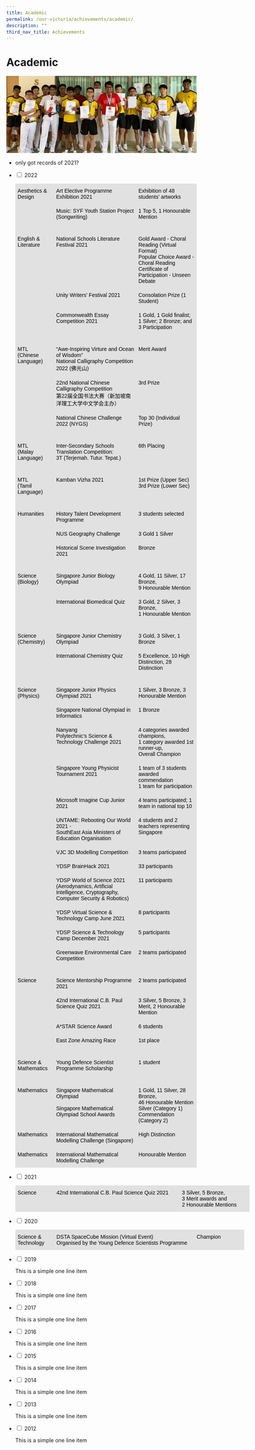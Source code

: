 ```yaml
---
title: Academic
permalink: /our-victoria/achievements/academic/
description: ""
third_nav_title: Achievements
---
```

# **Academic**
![](/images/ach_academic-2020.jpg)


- only got records of 2021?


<ul class="jekyllcodex_accordion">
  <li>
    <input type="checkbox" id="accordion1">
    <label for="accordion1">2022</label>
    <div>
      <p><table style="border-collapse:collapse;border-spacing:0" class="tg"><thead><tr><th style="background-color:#E1E1E1;border-color:#e1e1e1;border-style:solid;border-width:1px;color:#000000;font-family:Arial, sans-serif;font-size:14px;font-weight:normal;overflow:hidden;padding:10px 5px;text-align:left;vertical-align:top;word-break:normal">Aesthetics &amp;<br>Design</th><th style="background-color:#E1E1E1;border-color:#e1e1e1;border-style:solid;border-width:1px;color:#000000;font-family:Arial, sans-serif;font-size:14px;font-weight:normal;overflow:hidden;padding:10px 5px;text-align:left;vertical-align:top;word-break:normal">Art Elective Programme Exhibition 2021</th><th style="background-color:#E1E1E1;border-color:#e1e1e1;border-style:solid;border-width:1px;color:#000000;font-family:Arial, sans-serif;font-size:14px;font-weight:normal;overflow:hidden;padding:10px 5px;text-align:left;vertical-align:top;word-break:normal">Exhibition of 48 students’ artworks</th></tr></thead><tbody><tr><td style="background-color:#E1E1E1;border-color:#e1e1e1;border-style:solid;border-width:1px;color:#000000;font-family:Arial, sans-serif;font-size:14px;overflow:hidden;padding:10px 5px;text-align:left;vertical-align:top;word-break:normal"></td><td style="background-color:#E1E1E1;border-color:#e1e1e1;border-style:solid;border-width:1px;color:#000000;font-family:Arial, sans-serif;font-size:14px;overflow:hidden;padding:10px 5px;text-align:left;vertical-align:top;word-break:normal">Music: SYF Youth Station Project (Songwriting)</td><td style="background-color:#E1E1E1;border-color:#e1e1e1;border-style:solid;border-width:1px;color:#000000;font-family:Arial, sans-serif;font-size:14px;overflow:hidden;padding:10px 5px;text-align:left;vertical-align:top;word-break:normal">1 Top 5, 1 Honourable Mention</td></tr><tr><td style="background-color:#E1E1E1;border-color:#e1e1e1;border-style:solid;border-width:1px;color:#000000;font-family:Arial, sans-serif;font-size:14px;overflow:hidden;padding:10px 5px;text-align:left;vertical-align:top;word-break:normal"></td><td style="background-color:#E1E1E1;border-color:#e1e1e1;border-style:solid;border-width:1px;color:#000000;font-family:Arial, sans-serif;font-size:14px;overflow:hidden;padding:10px 5px;text-align:left;vertical-align:top;word-break:normal"></td><td style="background-color:#E1E1E1;border-color:#e1e1e1;border-style:solid;border-width:1px;color:#000000;font-family:Arial, sans-serif;font-size:14px;overflow:hidden;padding:10px 5px;text-align:left;vertical-align:top;word-break:normal"></td></tr><tr><td style="background-color:#E1E1E1;border-color:#e1e1e1;border-style:solid;border-width:1px;color:#000000;font-family:Arial, sans-serif;font-size:14px;overflow:hidden;padding:10px 5px;text-align:left;vertical-align:top;word-break:normal">English &amp;<br>Literature</td><td style="background-color:#E1E1E1;border-color:#e1e1e1;border-style:solid;border-width:1px;color:#000000;font-family:Arial, sans-serif;font-size:14px;overflow:hidden;padding:10px 5px;text-align:left;vertical-align:top;word-break:normal">National Schools Literature Festival 2021</td><td style="background-color:#E1E1E1;border-color:#e1e1e1;border-style:solid;border-width:1px;color:#000000;font-family:Arial, sans-serif;font-size:14px;overflow:hidden;padding:10px 5px;text-align:left;vertical-align:top;word-break:normal">Gold Award - Choral Reading (Virtual Format)<br>Popular Choice Award - Choral Reading<br>Certificate of Participation - Unseen Debate</td></tr><tr><td style="background-color:#E1E1E1;border-color:#e1e1e1;border-style:solid;border-width:1px;color:#000000;font-family:Arial, sans-serif;font-size:14px;overflow:hidden;padding:10px 5px;text-align:left;vertical-align:top;word-break:normal"></td><td style="background-color:#E1E1E1;border-color:#e1e1e1;border-style:solid;border-width:1px;color:#000000;font-family:Arial, sans-serif;font-size:14px;overflow:hidden;padding:10px 5px;text-align:left;vertical-align:top;word-break:normal">Unity Writers’ Festival 2021</td><td style="background-color:#E1E1E1;border-color:#e1e1e1;border-style:solid;border-width:1px;color:#000000;font-family:Arial, sans-serif;font-size:14px;overflow:hidden;padding:10px 5px;text-align:left;vertical-align:top;word-break:normal">Consolation Prize (1 Student)</td></tr><tr><td style="background-color:#E1E1E1;border-color:#e1e1e1;border-style:solid;border-width:1px;color:#000000;font-family:Arial, sans-serif;font-size:14px;overflow:hidden;padding:10px 5px;text-align:left;vertical-align:top;word-break:normal"></td><td style="background-color:#E1E1E1;border-color:#e1e1e1;border-style:solid;border-width:1px;color:#000000;font-family:Arial, sans-serif;font-size:14px;overflow:hidden;padding:10px 5px;text-align:left;vertical-align:top;word-break:normal">Commonwealth Essay Competition 2021</td><td style="background-color:#E1E1E1;border-color:#e1e1e1;border-style:solid;border-width:1px;color:#000000;font-family:Arial, sans-serif;font-size:14px;overflow:hidden;padding:10px 5px;text-align:left;vertical-align:top;word-break:normal">1 Gold, 1 Gold finalist;<br>1 Silver; 2 Bronze; and 3 Participation</td></tr><tr><td style="background-color:#E1E1E1;border-color:#e1e1e1;border-style:solid;border-width:1px;color:#000000;font-family:Arial, sans-serif;font-size:14px;overflow:hidden;padding:10px 5px;text-align:left;vertical-align:top;word-break:normal"></td><td style="background-color:#E1E1E1;border-color:#e1e1e1;border-style:solid;border-width:1px;color:#000000;font-family:Arial, sans-serif;font-size:14px;overflow:hidden;padding:10px 5px;text-align:left;vertical-align:top;word-break:normal"></td><td style="background-color:#E1E1E1;border-color:#e1e1e1;border-style:solid;border-width:1px;color:#000000;font-family:Arial, sans-serif;font-size:14px;overflow:hidden;padding:10px 5px;text-align:left;vertical-align:top;word-break:normal"></td></tr><tr><td style="background-color:#E1E1E1;border-color:#e1e1e1;border-style:solid;border-width:1px;color:#000000;font-family:Arial, sans-serif;font-size:14px;overflow:hidden;padding:10px 5px;text-align:left;vertical-align:top;word-break:normal">MTL<br>(Chinese Language)</td><td style="background-color:#E1E1E1;border-color:#e1e1e1;border-style:solid;border-width:1px;color:#000000;font-family:Arial, sans-serif;font-size:14px;overflow:hidden;padding:10px 5px;text-align:left;vertical-align:top;word-break:normal">“Awe-Inspiring Virture and Ocean of Wisdom”<br>National Calligraphy Competition 2022 (佛光山)</td><td style="background-color:#E1E1E1;border-color:#e1e1e1;border-style:solid;border-width:1px;color:#000000;font-family:Arial, sans-serif;font-size:14px;overflow:hidden;padding:10px 5px;text-align:left;vertical-align:top;word-break:normal">Merit Award</td></tr><tr><td style="background-color:#E1E1E1;border-color:#e1e1e1;border-style:solid;border-width:1px;color:#000000;font-family:Arial, sans-serif;font-size:14px;overflow:hidden;padding:10px 5px;text-align:left;vertical-align:top;word-break:normal"></td><td style="background-color:#E1E1E1;border-color:#e1e1e1;border-style:solid;border-width:1px;color:#000000;font-family:Arial, sans-serif;font-size:14px;overflow:hidden;padding:10px 5px;text-align:left;vertical-align:top;word-break:normal">22nd National Chinese Calligraphy Competition<br>第22届全国书法大赛（新加坡南洋理工大学中文学会主办）</td><td style="background-color:#E1E1E1;border-color:#e1e1e1;border-style:solid;border-width:1px;color:#000000;font-family:Arial, sans-serif;font-size:14px;overflow:hidden;padding:10px 5px;text-align:left;vertical-align:top;word-break:normal">3rd Prize</td></tr><tr><td style="background-color:#E1E1E1;border-color:#e1e1e1;border-style:solid;border-width:1px;color:#000000;font-family:Arial, sans-serif;font-size:14px;overflow:hidden;padding:10px 5px;text-align:left;vertical-align:top;word-break:normal"></td><td style="background-color:#E1E1E1;border-color:#e1e1e1;border-style:solid;border-width:1px;color:#000000;font-family:Arial, sans-serif;font-size:14px;overflow:hidden;padding:10px 5px;text-align:left;vertical-align:top;word-break:normal">National Chinese Challenge 2022 (NYGS)</td><td style="background-color:#E1E1E1;border-color:#e1e1e1;border-style:solid;border-width:1px;color:#000000;font-family:Arial, sans-serif;font-size:14px;overflow:hidden;padding:10px 5px;text-align:left;vertical-align:top;word-break:normal">Top 30 (Individual Prize)</td></tr><tr><td style="background-color:#E1E1E1;border-color:#e1e1e1;border-style:solid;border-width:1px;color:#000000;font-family:Arial, sans-serif;font-size:14px;overflow:hidden;padding:10px 5px;text-align:left;vertical-align:top;word-break:normal"></td><td style="background-color:#E1E1E1;border-color:#e1e1e1;border-style:solid;border-width:1px;color:#000000;font-family:Arial, sans-serif;font-size:14px;overflow:hidden;padding:10px 5px;text-align:left;vertical-align:top;word-break:normal"></td><td style="background-color:#E1E1E1;border-color:#e1e1e1;border-style:solid;border-width:1px;color:#000000;font-family:Arial, sans-serif;font-size:14px;overflow:hidden;padding:10px 5px;text-align:left;vertical-align:top;word-break:normal"></td></tr><tr><td style="background-color:#E1E1E1;border-color:#e1e1e1;border-style:solid;border-width:1px;color:#000000;font-family:Arial, sans-serif;font-size:14px;overflow:hidden;padding:10px 5px;text-align:left;vertical-align:top;word-break:normal">MTL<br>(Malay Language)</td><td style="background-color:#E1E1E1;border-color:#e1e1e1;border-style:solid;border-width:1px;color:#000000;font-family:Arial, sans-serif;font-size:14px;overflow:hidden;padding:10px 5px;text-align:left;vertical-align:top;word-break:normal">Inter-Secondary Schools Translation Competition:<br>3T (Terjemah. Tutur. Tepat.)</td><td style="background-color:#E1E1E1;border-color:#e1e1e1;border-style:solid;border-width:1px;color:#000000;font-family:Arial, sans-serif;font-size:14px;overflow:hidden;padding:10px 5px;text-align:left;vertical-align:top;word-break:normal">6th Placing</td></tr><tr><td style="background-color:#E1E1E1;border-color:#e1e1e1;border-style:solid;border-width:1px;color:#000000;font-family:Arial, sans-serif;font-size:14px;overflow:hidden;padding:10px 5px;text-align:left;vertical-align:top;word-break:normal"></td><td style="background-color:#E1E1E1;border-color:#e1e1e1;border-style:solid;border-width:1px;color:#000000;font-family:Arial, sans-serif;font-size:14px;overflow:hidden;padding:10px 5px;text-align:left;vertical-align:top;word-break:normal"></td><td style="background-color:#E1E1E1;border-color:#e1e1e1;border-style:solid;border-width:1px;color:#000000;font-family:Arial, sans-serif;font-size:14px;overflow:hidden;padding:10px 5px;text-align:left;vertical-align:top;word-break:normal"></td></tr><tr><td style="background-color:#E1E1E1;border-color:#e1e1e1;border-style:solid;border-width:1px;color:#000000;font-family:Arial, sans-serif;font-size:14px;overflow:hidden;padding:10px 5px;text-align:left;vertical-align:top;word-break:normal">MTL<br>(Tamil Language)</td><td style="background-color:#E1E1E1;border-color:#e1e1e1;border-style:solid;border-width:1px;color:#000000;font-family:Arial, sans-serif;font-size:14px;overflow:hidden;padding:10px 5px;text-align:left;vertical-align:top;word-break:normal">Kamban Vizha 2021</td><td style="background-color:#E1E1E1;border-color:#e1e1e1;border-style:solid;border-width:1px;color:#000000;font-family:Arial, sans-serif;font-size:14px;overflow:hidden;padding:10px 5px;text-align:left;vertical-align:top;word-break:normal">1st Prize (Upper Sec)<br>3rd Prize (Lower Sec)</td></tr><tr><td style="background-color:#E1E1E1;border-color:#e1e1e1;border-style:solid;border-width:1px;color:#000000;font-family:Arial, sans-serif;font-size:14px;overflow:hidden;padding:10px 5px;text-align:left;vertical-align:top;word-break:normal"></td><td style="background-color:#E1E1E1;border-color:#e1e1e1;border-style:solid;border-width:1px;color:#000000;font-family:Arial, sans-serif;font-size:14px;overflow:hidden;padding:10px 5px;text-align:left;vertical-align:top;word-break:normal"></td><td style="background-color:#E1E1E1;border-color:#e1e1e1;border-style:solid;border-width:1px;color:#000000;font-family:Arial, sans-serif;font-size:14px;overflow:hidden;padding:10px 5px;text-align:left;vertical-align:top;word-break:normal"></td></tr><tr><td style="background-color:#E1E1E1;border-color:#e1e1e1;border-style:solid;border-width:1px;color:#000000;font-family:Arial, sans-serif;font-size:14px;overflow:hidden;padding:10px 5px;text-align:left;vertical-align:top;word-break:normal">Humanities</td><td style="background-color:#E1E1E1;border-color:#e1e1e1;border-style:solid;border-width:1px;color:#000000;font-family:Arial, sans-serif;font-size:14px;overflow:hidden;padding:10px 5px;text-align:left;vertical-align:top;word-break:normal">History Talent Development Programme</td><td style="background-color:#E1E1E1;border-color:#e1e1e1;border-style:solid;border-width:1px;color:#000000;font-family:Arial, sans-serif;font-size:14px;overflow:hidden;padding:10px 5px;text-align:left;vertical-align:top;word-break:normal">3 students selected</td></tr><tr><td style="background-color:#E1E1E1;border-color:#e1e1e1;border-style:solid;border-width:1px;color:#000000;font-family:Arial, sans-serif;font-size:14px;overflow:hidden;padding:10px 5px;text-align:left;vertical-align:top;word-break:normal"></td><td style="background-color:#E1E1E1;border-color:#e1e1e1;border-style:solid;border-width:1px;color:#000000;font-family:Arial, sans-serif;font-size:14px;overflow:hidden;padding:10px 5px;text-align:left;vertical-align:top;word-break:normal">NUS Geography Challenge</td><td style="background-color:#E1E1E1;border-color:#e1e1e1;border-style:solid;border-width:1px;color:#000000;font-family:Arial, sans-serif;font-size:14px;overflow:hidden;padding:10px 5px;text-align:left;vertical-align:top;word-break:normal">3 Gold 1 Silver</td></tr><tr><td style="background-color:#E1E1E1;border-color:#e1e1e1;border-style:solid;border-width:1px;color:#000000;font-family:Arial, sans-serif;font-size:14px;overflow:hidden;padding:10px 5px;text-align:left;vertical-align:top;word-break:normal"></td><td style="background-color:#E1E1E1;border-color:#e1e1e1;border-style:solid;border-width:1px;color:#000000;font-family:Arial, sans-serif;font-size:14px;overflow:hidden;padding:10px 5px;text-align:left;vertical-align:top;word-break:normal">Historical Scene Investigation 2021</td><td style="background-color:#E1E1E1;border-color:#e1e1e1;border-style:solid;border-width:1px;color:#000000;font-family:Arial, sans-serif;font-size:14px;overflow:hidden;padding:10px 5px;text-align:left;vertical-align:top;word-break:normal">Bronze</td></tr><tr><td style="background-color:#E1E1E1;border-color:#e1e1e1;border-style:solid;border-width:1px;color:#000000;font-family:Arial, sans-serif;font-size:14px;overflow:hidden;padding:10px 5px;text-align:left;vertical-align:top;word-break:normal"></td><td style="background-color:#E1E1E1;border-color:#e1e1e1;border-style:solid;border-width:1px;color:#000000;font-family:Arial, sans-serif;font-size:14px;overflow:hidden;padding:10px 5px;text-align:left;vertical-align:top;word-break:normal"></td><td style="background-color:#E1E1E1;border-color:#e1e1e1;border-style:solid;border-width:1px;color:#000000;font-family:Arial, sans-serif;font-size:14px;overflow:hidden;padding:10px 5px;text-align:left;vertical-align:top;word-break:normal"></td></tr><tr><td style="background-color:#E1E1E1;border-color:#e1e1e1;border-style:solid;border-width:1px;color:#000000;font-family:Arial, sans-serif;font-size:14px;overflow:hidden;padding:10px 5px;text-align:left;vertical-align:top;word-break:normal">Science<br>(Biology)</td><td style="background-color:#E1E1E1;border-color:#e1e1e1;border-style:solid;border-width:1px;color:#000000;font-family:Arial, sans-serif;font-size:14px;overflow:hidden;padding:10px 5px;text-align:left;vertical-align:top;word-break:normal">Singapore Junior Biology Olympiad</td><td style="background-color:#E1E1E1;border-color:#e1e1e1;border-style:solid;border-width:1px;color:#000000;font-family:Arial, sans-serif;font-size:14px;overflow:hidden;padding:10px 5px;text-align:left;vertical-align:top;word-break:normal">4 Gold, 11 Silver, 17 Bronze,<br>9 Honourable Mention</td></tr><tr><td style="background-color:#E1E1E1;border-color:#e1e1e1;border-style:solid;border-width:1px;color:#000000;font-family:Arial, sans-serif;font-size:14px;overflow:hidden;padding:10px 5px;text-align:left;vertical-align:top;word-break:normal"></td><td style="background-color:#E1E1E1;border-color:#e1e1e1;border-style:solid;border-width:1px;color:#000000;font-family:Arial, sans-serif;font-size:14px;overflow:hidden;padding:10px 5px;text-align:left;vertical-align:top;word-break:normal">International Biomedical Quiz</td><td style="background-color:#E1E1E1;border-color:#e1e1e1;border-style:solid;border-width:1px;color:#000000;font-family:Arial, sans-serif;font-size:14px;overflow:hidden;padding:10px 5px;text-align:left;vertical-align:top;word-break:normal">3 Gold, 2 Silver, 3 Bronze,<br>1 Honourable Mention</td></tr><tr><td style="background-color:#E1E1E1;border-color:#e1e1e1;border-style:solid;border-width:1px;color:#000000;font-family:Arial, sans-serif;font-size:14px;overflow:hidden;padding:10px 5px;text-align:left;vertical-align:top;word-break:normal"></td><td style="background-color:#E1E1E1;border-color:#e1e1e1;border-style:solid;border-width:1px;color:#000000;font-family:Arial, sans-serif;font-size:14px;overflow:hidden;padding:10px 5px;text-align:left;vertical-align:top;word-break:normal"></td><td style="background-color:#E1E1E1;border-color:#e1e1e1;border-style:solid;border-width:1px;color:#000000;font-family:Arial, sans-serif;font-size:14px;overflow:hidden;padding:10px 5px;text-align:left;vertical-align:top;word-break:normal"></td></tr><tr><td style="background-color:#E1E1E1;border-color:#e1e1e1;border-style:solid;border-width:1px;color:#000000;font-family:Arial, sans-serif;font-size:14px;overflow:hidden;padding:10px 5px;text-align:left;vertical-align:top;word-break:normal">Science<br>(Chemistry)</td><td style="background-color:#E1E1E1;border-color:#e1e1e1;border-style:solid;border-width:1px;color:#000000;font-family:Arial, sans-serif;font-size:14px;overflow:hidden;padding:10px 5px;text-align:left;vertical-align:top;word-break:normal">Singapore Junior Chemistry Olympiad</td><td style="background-color:#E1E1E1;border-color:#e1e1e1;border-style:solid;border-width:1px;color:#000000;font-family:Arial, sans-serif;font-size:14px;overflow:hidden;padding:10px 5px;text-align:left;vertical-align:top;word-break:normal">3 Gold, 3 Silver, 1 Bronze</td></tr><tr><td style="background-color:#E1E1E1;border-color:#e1e1e1;border-style:solid;border-width:1px;color:#000000;font-family:Arial, sans-serif;font-size:14px;overflow:hidden;padding:10px 5px;text-align:left;vertical-align:top;word-break:normal"></td><td style="background-color:#E1E1E1;border-color:#e1e1e1;border-style:solid;border-width:1px;color:#000000;font-family:Arial, sans-serif;font-size:14px;overflow:hidden;padding:10px 5px;text-align:left;vertical-align:top;word-break:normal">International Chemistry Quiz</td><td style="background-color:#E1E1E1;border-color:#e1e1e1;border-style:solid;border-width:1px;color:#000000;font-family:Arial, sans-serif;font-size:14px;overflow:hidden;padding:10px 5px;text-align:left;vertical-align:top;word-break:normal">5 Excellence, 10 High Distinction, 28 Distinction</td></tr><tr><td style="background-color:#E1E1E1;border-color:#e1e1e1;border-style:solid;border-width:1px;color:#000000;font-family:Arial, sans-serif;font-size:14px;overflow:hidden;padding:10px 5px;text-align:left;vertical-align:top;word-break:normal"></td><td style="background-color:#E1E1E1;border-color:#e1e1e1;border-style:solid;border-width:1px;color:#000000;font-family:Arial, sans-serif;font-size:14px;overflow:hidden;padding:10px 5px;text-align:left;vertical-align:top;word-break:normal"></td><td style="background-color:#E1E1E1;border-color:#e1e1e1;border-style:solid;border-width:1px;color:#000000;font-family:Arial, sans-serif;font-size:14px;overflow:hidden;padding:10px 5px;text-align:left;vertical-align:top;word-break:normal"></td></tr><tr><td style="background-color:#E1E1E1;border-color:#e1e1e1;border-style:solid;border-width:1px;color:#000000;font-family:Arial, sans-serif;font-size:14px;overflow:hidden;padding:10px 5px;text-align:left;vertical-align:top;word-break:normal">Science<br>(Physics)</td><td style="background-color:#E1E1E1;border-color:#e1e1e1;border-style:solid;border-width:1px;color:#000000;font-family:Arial, sans-serif;font-size:14px;overflow:hidden;padding:10px 5px;text-align:left;vertical-align:top;word-break:normal">Singapore Junior Physics Olympiad 2021</td><td style="background-color:#E1E1E1;border-color:#e1e1e1;border-style:solid;border-width:1px;color:#000000;font-family:Arial, sans-serif;font-size:14px;overflow:hidden;padding:10px 5px;text-align:left;vertical-align:top;word-break:normal">1 Silver, 3 Bronze, 3 Honourable Mention</td></tr><tr><td style="background-color:#E1E1E1;border-color:#e1e1e1;border-style:solid;border-width:1px;color:#000000;font-family:Arial, sans-serif;font-size:14px;overflow:hidden;padding:10px 5px;text-align:left;vertical-align:top;word-break:normal"></td><td style="background-color:#E1E1E1;border-color:#e1e1e1;border-style:solid;border-width:1px;color:#000000;font-family:Arial, sans-serif;font-size:14px;overflow:hidden;padding:10px 5px;text-align:left;vertical-align:top;word-break:normal">Singapore National Olympiad in Informatics</td><td style="background-color:#E1E1E1;border-color:#e1e1e1;border-style:solid;border-width:1px;color:#000000;font-family:Arial, sans-serif;font-size:14px;overflow:hidden;padding:10px 5px;text-align:left;vertical-align:top;word-break:normal">1 Bronze</td></tr><tr><td style="background-color:#E1E1E1;border-color:#e1e1e1;border-style:solid;border-width:1px;color:#000000;font-family:Arial, sans-serif;font-size:14px;overflow:hidden;padding:10px 5px;text-align:left;vertical-align:top;word-break:normal"></td><td style="background-color:#E1E1E1;border-color:#e1e1e1;border-style:solid;border-width:1px;color:#000000;font-family:Arial, sans-serif;font-size:14px;overflow:hidden;padding:10px 5px;text-align:left;vertical-align:top;word-break:normal">Nanyang Polytechnic’s Science &amp; Technology Challenge 2021</td><td style="background-color:#E1E1E1;border-color:#e1e1e1;border-style:solid;border-width:1px;color:#000000;font-family:Arial, sans-serif;font-size:14px;overflow:hidden;padding:10px 5px;text-align:left;vertical-align:top;word-break:normal">4 categories awarded champions,<br>1 category awarded 1st runner-up,<br>Overall Champion</td></tr><tr><td style="background-color:#E1E1E1;border-color:#e1e1e1;border-style:solid;border-width:1px;color:#000000;font-family:Arial, sans-serif;font-size:14px;overflow:hidden;padding:10px 5px;text-align:left;vertical-align:top;word-break:normal"></td><td style="background-color:#E1E1E1;border-color:#e1e1e1;border-style:solid;border-width:1px;color:#000000;font-family:Arial, sans-serif;font-size:14px;overflow:hidden;padding:10px 5px;text-align:left;vertical-align:top;word-break:normal">Singapore Young Physicist Tournament 2021</td><td style="background-color:#E1E1E1;border-color:#e1e1e1;border-style:solid;border-width:1px;color:#000000;font-family:Arial, sans-serif;font-size:14px;overflow:hidden;padding:10px 5px;text-align:left;vertical-align:top;word-break:normal">1 team of 3 students awarded commendation<br>1 team for participation</td></tr><tr><td style="background-color:#E1E1E1;border-color:#e1e1e1;border-style:solid;border-width:1px;color:#000000;font-family:Arial, sans-serif;font-size:14px;overflow:hidden;padding:10px 5px;text-align:left;vertical-align:top;word-break:normal"></td><td style="background-color:#E1E1E1;border-color:#e1e1e1;border-style:solid;border-width:1px;color:#000000;font-family:Arial, sans-serif;font-size:14px;overflow:hidden;padding:10px 5px;text-align:left;vertical-align:top;word-break:normal">Microsoft Imagine Cup Junior 2021</td><td style="background-color:#E1E1E1;border-color:#e1e1e1;border-style:solid;border-width:1px;color:#000000;font-family:Arial, sans-serif;font-size:14px;overflow:hidden;padding:10px 5px;text-align:left;vertical-align:top;word-break:normal">4 teams participated; 1 team in national top 10</td></tr><tr><td style="background-color:#E1E1E1;border-color:#e1e1e1;border-style:solid;border-width:1px;color:#000000;font-family:Arial, sans-serif;font-size:14px;overflow:hidden;padding:10px 5px;text-align:left;vertical-align:top;word-break:normal"></td><td style="background-color:#E1E1E1;border-color:#e1e1e1;border-style:solid;border-width:1px;color:#000000;font-family:Arial, sans-serif;font-size:14px;overflow:hidden;padding:10px 5px;text-align:left;vertical-align:top;word-break:normal">UNTAME: Rebooting Our World 2021 -<br>SouthEast Asia Ministers of Education Organisation</td><td style="background-color:#E1E1E1;border-color:#e1e1e1;border-style:solid;border-width:1px;color:#000000;font-family:Arial, sans-serif;font-size:14px;overflow:hidden;padding:10px 5px;text-align:left;vertical-align:top;word-break:normal">4 students and 2 teachers representing Singapore</td></tr><tr><td style="background-color:#E1E1E1;border-color:#e1e1e1;border-style:solid;border-width:1px;color:#000000;font-family:Arial, sans-serif;font-size:14px;overflow:hidden;padding:10px 5px;text-align:left;vertical-align:top;word-break:normal"></td><td style="background-color:#E1E1E1;border-color:#e1e1e1;border-style:solid;border-width:1px;color:#000000;font-family:Arial, sans-serif;font-size:14px;overflow:hidden;padding:10px 5px;text-align:left;vertical-align:top;word-break:normal">VJC 3D Modelling Competition</td><td style="background-color:#E1E1E1;border-color:#e1e1e1;border-style:solid;border-width:1px;color:#000000;font-family:Arial, sans-serif;font-size:14px;overflow:hidden;padding:10px 5px;text-align:left;vertical-align:top;word-break:normal">3 teams participated</td></tr><tr><td style="background-color:#E1E1E1;border-color:#e1e1e1;border-style:solid;border-width:1px;color:#000000;font-family:Arial, sans-serif;font-size:14px;overflow:hidden;padding:10px 5px;text-align:left;vertical-align:top;word-break:normal"></td><td style="background-color:#E1E1E1;border-color:#e1e1e1;border-style:solid;border-width:1px;color:#000000;font-family:Arial, sans-serif;font-size:14px;overflow:hidden;padding:10px 5px;text-align:left;vertical-align:top;word-break:normal">YDSP BrainHack 2021</td><td style="background-color:#E1E1E1;border-color:#e1e1e1;border-style:solid;border-width:1px;color:#000000;font-family:Arial, sans-serif;font-size:14px;overflow:hidden;padding:10px 5px;text-align:left;vertical-align:top;word-break:normal">33 participants</td></tr><tr><td style="background-color:#E1E1E1;border-color:#e1e1e1;border-style:solid;border-width:1px;color:#000000;font-family:Arial, sans-serif;font-size:14px;overflow:hidden;padding:10px 5px;text-align:left;vertical-align:top;word-break:normal"></td><td style="background-color:#E1E1E1;border-color:#e1e1e1;border-style:solid;border-width:1px;color:#000000;font-family:Arial, sans-serif;font-size:14px;overflow:hidden;padding:10px 5px;text-align:left;vertical-align:top;word-break:normal">YDSP World of Science 2021 (Aerodynamics, Artificial<br>Intelligence, Cryptography, Computer Security &amp; Robotics)</td><td style="background-color:#E1E1E1;border-color:#e1e1e1;border-style:solid;border-width:1px;color:#000000;font-family:Arial, sans-serif;font-size:14px;overflow:hidden;padding:10px 5px;text-align:left;vertical-align:top;word-break:normal">11 participants</td></tr><tr><td style="background-color:#E1E1E1;border-color:#e1e1e1;border-style:solid;border-width:1px;color:#000000;font-family:Arial, sans-serif;font-size:14px;overflow:hidden;padding:10px 5px;text-align:left;vertical-align:top;word-break:normal"></td><td style="background-color:#E1E1E1;border-color:#e1e1e1;border-style:solid;border-width:1px;color:#000000;font-family:Arial, sans-serif;font-size:14px;overflow:hidden;padding:10px 5px;text-align:left;vertical-align:top;word-break:normal">YDSP Virtual Science &amp; Technology Camp June 2021</td><td style="background-color:#E1E1E1;border-color:#e1e1e1;border-style:solid;border-width:1px;color:#000000;font-family:Arial, sans-serif;font-size:14px;overflow:hidden;padding:10px 5px;text-align:left;vertical-align:top;word-break:normal">8 participants</td></tr><tr><td style="background-color:#E1E1E1;border-color:#e1e1e1;border-style:solid;border-width:1px;color:#000000;font-family:Arial, sans-serif;font-size:14px;overflow:hidden;padding:10px 5px;text-align:left;vertical-align:top;word-break:normal"></td><td style="background-color:#E1E1E1;border-color:#e1e1e1;border-style:solid;border-width:1px;color:#000000;font-family:Arial, sans-serif;font-size:14px;overflow:hidden;padding:10px 5px;text-align:left;vertical-align:top;word-break:normal">YDSP Science &amp; Technology Camp December 2021</td><td style="background-color:#E1E1E1;border-color:#e1e1e1;border-style:solid;border-width:1px;color:#000000;font-family:Arial, sans-serif;font-size:14px;overflow:hidden;padding:10px 5px;text-align:left;vertical-align:top;word-break:normal">5 participants</td></tr><tr><td style="background-color:#E1E1E1;border-color:#e1e1e1;border-style:solid;border-width:1px;color:#000000;font-family:Arial, sans-serif;font-size:14px;overflow:hidden;padding:10px 5px;text-align:left;vertical-align:top;word-break:normal"></td><td style="background-color:#E1E1E1;border-color:#e1e1e1;border-style:solid;border-width:1px;color:#000000;font-family:Arial, sans-serif;font-size:14px;overflow:hidden;padding:10px 5px;text-align:left;vertical-align:top;word-break:normal">Greenwave Environmental Care Competition</td><td style="background-color:#E1E1E1;border-color:#e1e1e1;border-style:solid;border-width:1px;color:#000000;font-family:Arial, sans-serif;font-size:14px;overflow:hidden;padding:10px 5px;text-align:left;vertical-align:top;word-break:normal">2 teams participated</td></tr><tr><td style="background-color:#E1E1E1;border-color:#e1e1e1;border-style:solid;border-width:1px;color:#000000;font-family:Arial, sans-serif;font-size:14px;overflow:hidden;padding:10px 5px;text-align:left;vertical-align:top;word-break:normal"></td><td style="background-color:#E1E1E1;border-color:#e1e1e1;border-style:solid;border-width:1px;color:#000000;font-family:Arial, sans-serif;font-size:14px;overflow:hidden;padding:10px 5px;text-align:left;vertical-align:top;word-break:normal"></td><td style="background-color:#E1E1E1;border-color:#e1e1e1;border-style:solid;border-width:1px;color:#000000;font-family:Arial, sans-serif;font-size:14px;overflow:hidden;padding:10px 5px;text-align:left;vertical-align:top;word-break:normal"></td></tr><tr><td style="background-color:#E1E1E1;border-color:#e1e1e1;border-style:solid;border-width:1px;color:#000000;font-family:Arial, sans-serif;font-size:14px;overflow:hidden;padding:10px 5px;text-align:left;vertical-align:top;word-break:normal">Science</td><td style="background-color:#E1E1E1;border-color:#e1e1e1;border-style:solid;border-width:1px;color:#000000;font-family:Arial, sans-serif;font-size:14px;overflow:hidden;padding:10px 5px;text-align:left;vertical-align:top;word-break:normal">Science Mentorship Programme 2021</td><td style="background-color:#E1E1E1;border-color:#e1e1e1;border-style:solid;border-width:1px;color:#000000;font-family:Arial, sans-serif;font-size:14px;overflow:hidden;padding:10px 5px;text-align:left;vertical-align:top;word-break:normal">2 teams participated</td></tr><tr><td style="background-color:#E1E1E1;border-color:#e1e1e1;border-style:solid;border-width:1px;color:#000000;font-family:Arial, sans-serif;font-size:14px;overflow:hidden;padding:10px 5px;text-align:left;vertical-align:top;word-break:normal"></td><td style="background-color:#E1E1E1;border-color:#e1e1e1;border-style:solid;border-width:1px;color:#000000;font-family:Arial, sans-serif;font-size:14px;overflow:hidden;padding:10px 5px;text-align:left;vertical-align:top;word-break:normal">42nd International C.B. Paul Science Quiz 2021</td><td style="background-color:#E1E1E1;border-color:#e1e1e1;border-style:solid;border-width:1px;color:#000000;font-family:Arial, sans-serif;font-size:14px;overflow:hidden;padding:10px 5px;text-align:left;vertical-align:top;word-break:normal">3 Silver, 5 Bronze, 3 Merit, 2 Honourable Mention</td></tr><tr><td style="background-color:#E1E1E1;border-color:#e1e1e1;border-style:solid;border-width:1px;color:#000000;font-family:Arial, sans-serif;font-size:14px;overflow:hidden;padding:10px 5px;text-align:left;vertical-align:top;word-break:normal"></td><td style="background-color:#E1E1E1;border-color:#e1e1e1;border-style:solid;border-width:1px;color:#000000;font-family:Arial, sans-serif;font-size:14px;overflow:hidden;padding:10px 5px;text-align:left;vertical-align:top;word-break:normal">A*STAR Science Award</td><td style="background-color:#E1E1E1;border-color:#e1e1e1;border-style:solid;border-width:1px;color:#000000;font-family:Arial, sans-serif;font-size:14px;overflow:hidden;padding:10px 5px;text-align:left;vertical-align:top;word-break:normal">6 students</td></tr><tr><td style="background-color:#E1E1E1;border-color:#e1e1e1;border-style:solid;border-width:1px;color:#000000;font-family:Arial, sans-serif;font-size:14px;overflow:hidden;padding:10px 5px;text-align:left;vertical-align:top;word-break:normal"></td><td style="background-color:#E1E1E1;border-color:#e1e1e1;border-style:solid;border-width:1px;color:#000000;font-family:Arial, sans-serif;font-size:14px;overflow:hidden;padding:10px 5px;text-align:left;vertical-align:top;word-break:normal">East Zone Amazing Race</td><td style="background-color:#E1E1E1;border-color:#e1e1e1;border-style:solid;border-width:1px;color:#000000;font-family:Arial, sans-serif;font-size:14px;overflow:hidden;padding:10px 5px;text-align:left;vertical-align:top;word-break:normal">1st place</td></tr><tr><td style="background-color:#E1E1E1;border-color:#e1e1e1;border-style:solid;border-width:1px;color:#000000;font-family:Arial, sans-serif;font-size:14px;overflow:hidden;padding:10px 5px;text-align:left;vertical-align:top;word-break:normal"></td><td style="background-color:#E1E1E1;border-color:#e1e1e1;border-style:solid;border-width:1px;color:#000000;font-family:Arial, sans-serif;font-size:14px;overflow:hidden;padding:10px 5px;text-align:left;vertical-align:top;word-break:normal"></td><td style="background-color:#E1E1E1;border-color:#e1e1e1;border-style:solid;border-width:1px;color:#000000;font-family:Arial, sans-serif;font-size:14px;overflow:hidden;padding:10px 5px;text-align:left;vertical-align:top;word-break:normal"></td></tr><tr><td style="background-color:#E1E1E1;border-color:#e1e1e1;border-style:solid;border-width:1px;color:#000000;font-family:Arial, sans-serif;font-size:14px;overflow:hidden;padding:10px 5px;text-align:left;vertical-align:top;word-break:normal">Science &amp;<br>Mathematics</td><td style="background-color:#E1E1E1;border-color:#e1e1e1;border-style:solid;border-width:1px;color:#000000;font-family:Arial, sans-serif;font-size:14px;overflow:hidden;padding:10px 5px;text-align:left;vertical-align:top;word-break:normal">Young Defence Scientist Programme Scholarship</td><td style="background-color:#E1E1E1;border-color:#e1e1e1;border-style:solid;border-width:1px;color:#000000;font-family:Arial, sans-serif;font-size:14px;overflow:hidden;padding:10px 5px;text-align:left;vertical-align:top;word-break:normal">1 student</td></tr><tr><td style="background-color:#E1E1E1;border-color:#e1e1e1;border-style:solid;border-width:1px;color:#000000;font-family:Arial, sans-serif;font-size:14px;overflow:hidden;padding:10px 5px;text-align:left;vertical-align:top;word-break:normal"></td><td style="background-color:#E1E1E1;border-color:#e1e1e1;border-style:solid;border-width:1px;color:#000000;font-family:Arial, sans-serif;font-size:14px;overflow:hidden;padding:10px 5px;text-align:left;vertical-align:top;word-break:normal"></td><td style="background-color:#E1E1E1;border-color:#e1e1e1;border-style:solid;border-width:1px;color:#000000;font-family:Arial, sans-serif;font-size:14px;overflow:hidden;padding:10px 5px;text-align:left;vertical-align:top;word-break:normal"></td></tr><tr><td style="background-color:#E1E1E1;border-color:#e1e1e1;border-style:solid;border-width:1px;color:#000000;font-family:Arial, sans-serif;font-size:14px;overflow:hidden;padding:10px 5px;text-align:left;vertical-align:top;word-break:normal">Mathematics</td><td style="background-color:#E1E1E1;border-color:#e1e1e1;border-style:solid;border-width:1px;color:#000000;font-family:Arial, sans-serif;font-size:14px;overflow:hidden;padding:10px 5px;text-align:left;vertical-align:top;word-break:normal">Singapore Mathematical Olympiad<br><br>Singapore Mathematical Olympiad School Awards</td><td style="background-color:#E1E1E1;border-color:#e1e1e1;border-style:solid;border-width:1px;color:#000000;font-family:Arial, sans-serif;font-size:14px;overflow:hidden;padding:10px 5px;text-align:left;vertical-align:top;word-break:normal">1 Gold, 11 Silver, 28 Bronze,<br>46 Honourable Mention<br>Silver (Category 1)<br>Commendation (Category 2)</td></tr><tr><td style="background-color:#E1E1E1;border-color:#e1e1e1;border-style:solid;border-width:1px;color:#000000;font-family:Arial, sans-serif;font-size:14px;overflow:hidden;padding:10px 5px;text-align:left;vertical-align:top;word-break:normal">Mathematics</td><td style="background-color:#E1E1E1;border-color:#e1e1e1;border-style:solid;border-width:1px;color:#000000;font-family:Arial, sans-serif;font-size:14px;overflow:hidden;padding:10px 5px;text-align:left;vertical-align:top;word-break:normal">International Mathematical Modelling Challenge (Singapore)</td><td style="background-color:#E1E1E1;border-color:#e1e1e1;border-style:solid;border-width:1px;color:#000000;font-family:Arial, sans-serif;font-size:14px;overflow:hidden;padding:10px 5px;text-align:left;vertical-align:top;word-break:normal">High Distinction</td></tr><tr><td style="background-color:#E1E1E1;border-color:#e1e1e1;border-style:solid;border-width:1px;color:#000000;font-family:Arial, sans-serif;font-size:14px;overflow:hidden;padding:10px 5px;text-align:left;vertical-align:top;word-break:normal">Mathematics</td><td style="background-color:#E1E1E1;border-color:#e1e1e1;border-style:solid;border-width:1px;color:#000000;font-family:Arial, sans-serif;font-size:14px;overflow:hidden;padding:10px 5px;text-align:left;vertical-align:top;word-break:normal">International Mathematical Modelling Challenge</td><td style="background-color:#E1E1E1;border-color:#e1e1e1;border-style:solid;border-width:1px;color:#000000;font-family:Arial, sans-serif;font-size:14px;overflow:hidden;padding:10px 5px;text-align:left;vertical-align:top;word-break:normal">Honourable Mention</td></tr></tbody></table></p>
    </div>
	</li>
	<li>
    <input type="checkbox" id="accordion2">
    <label for="accordion2">2021</label>
    <div>
      <p><table style="border-collapse:collapse;border-spacing:0;table-layout: fixed; width: 620px" class="tg"><colgroup><col style="width: 103px"><col style="width: 333px"><col style="width: 184px"></colgroup><thead><tr><td style="background-color:#E1E1E1;border-color:#e1e1e1;border-style:solid;border-width:1px;color:#000000;font-family:Arial, sans-serif;font-size:14px;overflow:hidden;padding:10px 5px;text-align:left;vertical-align:top;word-break:normal"><span style="background-color:#E1E1E1">Science</span></td><td style="background-color:#E1E1E1;border-color:#e1e1e1;border-style:solid;border-width:1px;color:#000000;font-family:Arial, sans-serif;font-size:14px;overflow:hidden;padding:10px 5px;text-align:left;vertical-align:top;word-break:normal"><span style="background-color:#E1E1E1">42nd International C.B. Paul Science Quiz 2021</span></td><td style="background-color:#E1E1E1;border-color:#e1e1e1;border-style:solid;border-width:1px;color:#000000;font-family:Arial, sans-serif;font-size:14px;overflow:hidden;padding:10px 5px;text-align:left;vertical-align:top;word-break:normal"><span style="background-color:#E1E1E1">3 Silver, 5 Bronze,</span><br><span style="background-color:#E1E1E1">3 Merit awards and</span><br><span style="background-color:#E1E1E1">2 Honourable Mentions</span></td></tr></thead></table></p>
    </div>
	</li>
	<li>
    <input type="checkbox" id="accordion3">
    <label for="accordion3">2020</label>
    <div>
      <p><table style="border-collapse:collapse;border-spacing:0;table-layout: fixed; width: 606px" class="tg"><colgroup><col style="width: 103px"><col style="width: 372px"><col style="width: 131px"></colgroup><thead><tr><td style="background-color:#E1E1E1;border-color:#e1e1e1;border-style:solid;border-width:1px;color:#000000;font-family:Arial, sans-serif;font-size:14px;overflow:hidden;padding:10px 5px;text-align:left;vertical-align:top;word-break:normal">Science &amp; Technology</td><td style="background-color:#E1E1E1;border-color:#e1e1e1;border-style:solid;border-width:1px;color:#000000;font-family:Arial, sans-serif;font-size:14px;overflow:hidden;padding:10px 5px;text-align:left;vertical-align:top;word-break:normal">DSTA SpaceCube Mission (Virtual Event)<br>Organised by the Young Defence Scientists Programme</td><td style="background-color:#E1E1E1;border-color:#e1e1e1;border-style:solid;border-width:1px;color:#000000;font-family:Arial, sans-serif;font-size:14px;overflow:hidden;padding:10px 5px;text-align:left;vertical-align:top;word-break:normal">Champion</td></tr></thead></table></p>
    </div>
	</li>
	<li>
    <input type="checkbox" id="accordion4">
    <label for="accordion4">2019</label>
    <div>
      <p>This is a simple one line item</p>
    </div>
	</li>
	<li>
    <input type="checkbox" id="accordion5">
    <label for="accordion5">2018</label>
    <div>
      <p>This is a simple one line item</p>
    </div>
	</li>
	<li>
    <input type="checkbox" id="accordion6">
    <label for="accordion6">2017</label>
    <div>
      <p>This is a simple one line item</p>
    </div>
	</li>
	<li>
    <input type="checkbox" id="accordion7">
    <label for="accordion7">2016</label>
    <div>
      <p>This is a simple one line item</p>
    </div>
	</li>
<li>
    <input type="checkbox" id="accordion8">
    <label for="accordion8">2015</label>
    <div>
      <p>This is a simple one line item</p>
    </div>
	</li>
	<li>
    <input type="checkbox" id="accordion9">
    <label for="accordion9">2014</label>
    <div>
      <p>This is a simple one line item</p>
    </div>
	</li>
		<li>
    <input type="checkbox" id="accordion10">
    <label for="accordion10">2013</label>
    <div>
      <p>This is a simple one line item</p>
    </div>
	</li>
		<li>
    <input type="checkbox" id="accordion11">
    <label for="accordion11">2012</label>
    <div>
      <p>This is a simple one line item</p>
    </div>
	</li>
	</ul>